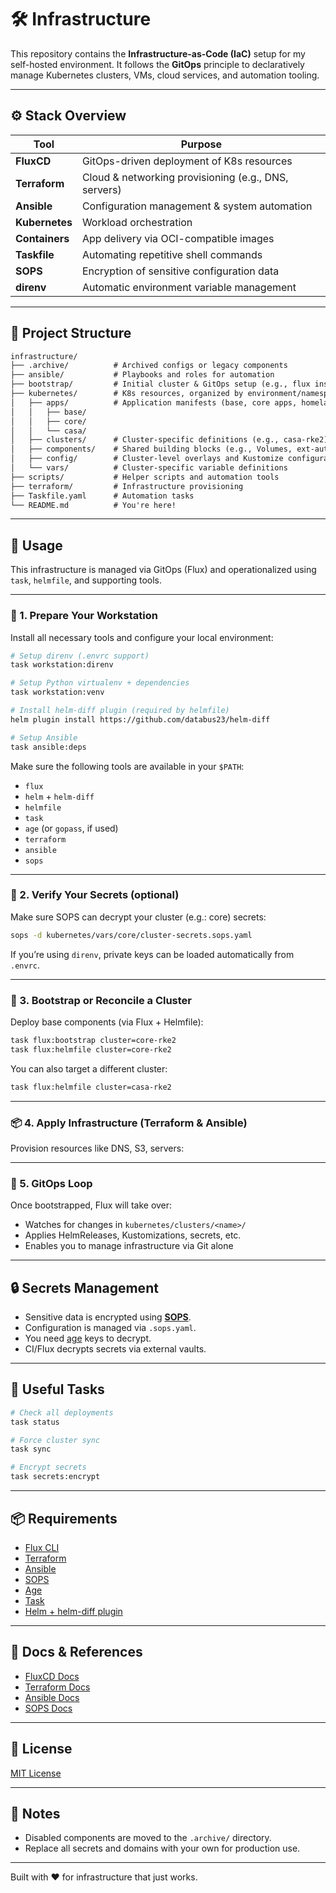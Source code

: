 # 🛠️ Infrastructure

This repository contains the **Infrastructure-as-Code (IaC)** setup for my self-hosted environment. It follows the **GitOps** principle to declaratively manage Kubernetes clusters, VMs, cloud services, and automation tooling.

---

## ⚙️ Stack Overview

| Tool           | Purpose                                                 |
|----------------|---------------------------------------------------------|
| **FluxCD**     | GitOps-driven deployment of K8s resources               |
| **Terraform**  | Cloud & networking provisioning (e.g., DNS, servers)    |
| **Ansible**    | Configuration management & system automation            |
| **Kubernetes** | Workload orchestration                                  |
| **Containers** | App delivery via OCI-compatible images                  |
| **Taskfile**   | Automating repetitive shell commands                    |
| **SOPS**       | Encryption of sensitive configuration data              |
| **direnv**     | Automatic environment variable management               |

---

## 📁 Project Structure

```txt
infrastructure/
├── .archive/          # Archived configs or legacy components
├── ansible/           # Playbooks and roles for automation
├── bootstrap/         # Initial cluster & GitOps setup (e.g., flux install)
├── kubernetes/        # K8s resources, organized by environment/namespace
│   ├── apps/          # Application manifests (base, core apps, homelab stack)
│   │   ├── base/
│   │   ├── core/
│   │   └── casa/
│   ├── clusters/      # Cluster-specific definitions (e.g., casa-rke2)
│   ├── components/    # Shared building blocks (e.g., Volumes, ext-auth)
│   ├── config/        # Cluster-level overlays and Kustomize configuration
│   └── vars/          # Cluster-specific variable definitions
├── scripts/           # Helper scripts and automation tools
├── terraform/         # Infrastructure provisioning
├── Taskfile.yaml      # Automation tasks
└── README.md          # You're here!
```

---

## 🚀 Usage

This infrastructure is managed via GitOps (Flux) and operationalized using `task`, `helmfile`, and supporting tools.

---

### 🧰 1. Prepare Your Workstation

Install all necessary tools and configure your local environment:

```bash
# Setup direnv (.envrc support)
task workstation:direnv

# Setup Python virtualenv + dependencies
task workstation:venv

# Install helm-diff plugin (required by helmfile)
helm plugin install https://github.com/databus23/helm-diff

# Setup Ansible
task ansible:deps
```

Make sure the following tools are available in your `$PATH`:

- `flux`
- `helm` + `helm-diff`
- `helmfile`
- `task`
- `age` (or `gopass`, if used)
- `terraform`
- `ansible`
- `sops`

---

### 🧪 2. Verify Your Secrets (optional)

Make sure SOPS can decrypt your cluster (e.g.: core) secrets:

```bash
sops -d kubernetes/vars/core/cluster-secrets.sops.yaml
```

If you’re using `direnv`, private keys can be loaded automatically from `.envrc`.

---

### 🚀 3. Bootstrap or Reconcile a Cluster

Deploy base components (via Flux + Helmfile):

```bash
task flux:bootstrap cluster=core-rke2
task flux:helmfile cluster=core-rke2
```

You can also target a different cluster:

```bash
task flux:helmfile cluster=casa-rke2
```

---

### 📦 4. Apply Infrastructure (Terraform & Ansible)

Provision resources like DNS, S3, servers:
<!--
```bash
cd terraform/environments/homelab
terraform init
terraform apply
```

Then configure machines or remote services with Ansible:

```bash
ansible-playbook -i ansible/inventory/homelab.yml site.yml
```
-->
---

### 🔁 5. GitOps Loop

Once bootstrapped, Flux will take over:

- Watches for changes in `kubernetes/clusters/<name>/`
- Applies HelmReleases, Kustomizations, secrets, etc.
- Enables you to manage infrastructure via Git alone

---

## 🔒 Secrets Management

* Sensitive data is encrypted using **[SOPS](https://github.com/mozilla/sops)**.
* Configuration is managed via `.sops.yaml`.
* You need [age](https://github.com/FiloSottile/age) keys to decrypt.
* CI/Flux decrypts secrets via external vaults.

---

## 🧪 Useful Tasks

```bash
# Check all deployments
task status

# Force cluster sync
task sync

# Encrypt secrets
task secrets:encrypt
```

---

## 📦 Requirements

- [Flux CLI](https://fluxcd.io/)
- [Terraform](https://terraform.io/)
- [Ansible](https://www.ansible.com/)
- [SOPS](https://github.com/mozilla/sops)
- [Age](https://github.com/FiloSottile/age)
- [Task](https://taskfile.dev/)
- [Helm + helm-diff plugin](https://github.com/databus23/helm-diff)

---

## 📖 Docs & References

- [FluxCD Docs](https://fluxcd.io/docs/)
- [Terraform Docs](https://developer.hashicorp.com/terraform)
- [Ansible Docs](https://docs.ansible.com/)
- [SOPS Docs](https://github.com/mozilla/sops#documentation)

---

## 🧾 License

[MIT License](./LICENSE)

---

## 📎 Notes

* Disabled components are moved to the `.archive/` directory.
* Replace all secrets and domains with your own for production use.

---

Built with ❤️ for infrastructure that just works.
